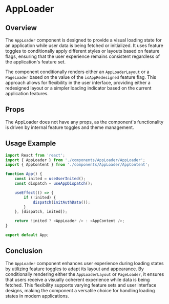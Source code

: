 # AppLoader

## Overview 
The `AppLoader` component is designed to provide a visual loading state for an application while user data is being fetched or initialized. It uses feature toggles to conditionally apply different styles or layouts based on feature flags, ensuring that the user experience remains consistent regardless of the application's feature set.

The component conditionally renders either an `AppLoaderLayout` or a `PageLoader` based on the value of the `isAppRedesigned` feature flag. This approach allows for flexibility in the user interface, providing either a redesigned layout or a simpler loading indicator based on the current application features.


## Props
The AppLoader does not have any props, as the component's functionality is driven by internal feature toggles and theme management.

## Usage Example
```typescript jsx
import React from 'react';
import { AppLoader } from './components/AppLoader/AppLoader';
import { AppContent } from './components/AppLoader/AppContent';

function App() {
    const inited = useUserInited();
    const dispatch = useAppDispatch();

    useEffect(() => {
        if (!inited) {
            dispatch(initAuthData());
        }
    }, [dispatch, inited]);

    return !inited ? <AppLoader /> : <AppContent />;
}

export default App;

```

## Conclusion 
The `AppLoader` component enhances user experience during loading states by utilizing feature toggles to adapt its layout and appearance. By conditionally rendering either the `AppLoaderLayout` or `PageLoader`, it ensures that users receive a visually coherent experience while data is being fetched. This flexibility supports varying feature sets and user interface designs, making the component a versatile choice for handling loading states in modern applications.
